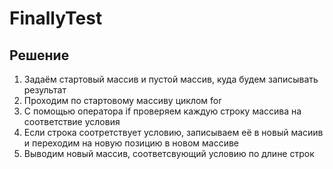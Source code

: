 # FinallyTest
## Решение
1. Задаём стартовый массив и пустой массив, куда будем записывать результат
2. Проходим по стартовому массиву циклом for
3. С помощью оператора if проверяем каждую строку массива на соответствие условия
4. Если строка соотретствует условию, записываем её в новый масиив и переходим на новую позицию в новом массиве
5. Выводим новый массив, соответсвующий условию по длине строк